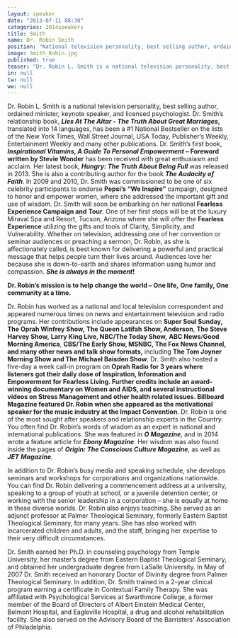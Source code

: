 ```yaml
---
layout: speaker
date: "2013-07-11 08:30"
categories: 2014speakers
title: Smith
name: Dr. Robin Smith
position: "National television personality, best selling author, ordained minister, keynote speaker, and licensed psychologist"
image: Smith_Robin.jpg
published: true
teaser: "Dr. Robin L. Smith is a national television personality, best selling author, ordained minister, keynote speaker, and licensed psychologist"
in: null
tw: null
ww: null
---
```

Dr. Robin L. Smith is a national television personality, best selling author, ordained minister, keynote speaker, and licensed psychologist. Dr. Smith’s relationship book, **_Lies At The Altar - The Truth About Great Marriages_,** translated into 14 languages, has been a #1 National Bestseller on the lists of the New York Times, Wall Street Journal, USA Today, Publisher’s Weekly, Entertainment Weekly and many other publications. Dr. Smith’s first book, **_Inspirational Vitamins, A Guide To Personal Empowerment_** **– Foreword written by Stevie Wonder** has been received with great enthusiasm and acclaim. Her latest book, **_Hungry: The Truth About Being Full_** was released in 2013. She is also a contributing author for the book **_The Audacity of Faith_**.  In 2009 and 2010, Dr. Smith was commissioned to be one of six celebrity participants to endorse **Pepsi’s “We Inspire”** campaign, designed to honor and empower women, where she addressed the important gift and use of wisdom. Dr. Smith will soon be embarking on her national **Fearless Experience Campaign and** **Tour**. One of her first stops will be at the luxury Miraval Spa and Resort, Tucson, Arizona where she will offer the **Fearless Experience** utilizing the gifts and tools of Clarity, Simplicity, and Vulnerability. Whether on television, addressing one of her convention or seminar audiences or preaching a sermon, Dr. Robin, as she is affectionately called, is best known for delivering a powerful and practical message that helps people turn their lives around. Audiences love her because she is down-to-earth and shares information using humor and compassion. **_She is always in the moment_!** 

**Dr. Robin’s mission is to help change the world – One life,** **One** **family, One community at a time.**
  
Dr. Robin has worked as a national and local television correspondent and appeared numerous times on news and entertainment television and radio programs. Her contributions include appearances on **Super Soul Sunday, The Oprah Winfrey Show,** **The Queen Latifah** **Show, Anderson**, **The Steve Harvey Show,** **Larry King Live, NBC/The Today Show,** **ABC News**/**Good Morning America**, **CBS/The Early Show, MSNBC, The Fox News Channel, and many other news and talk show formats,** including **The Tom Joyner Morning Show and The Michael Baisden Show**. Dr. Smith also hosted a five-day a week call-in program on **Oprah Radio for 3 years where listeners got their daily dose of Inspiration, Information and Empowerment for Fearless Living. Further credits include an award-winning documentary on Women and AIDS, and several instructional videos on Stress Management and other health related issues. Billboard Magazine featured Dr. Robin when she appeared as the motivational speaker for the music industry at the Impact Convention**.  Dr. Robin is one of the most sought after speakers and relationship experts in the Country. You often find Dr. Robin’s words of wisdom as an expert in national and international publications. She was featured in **_O Magazine_**, and in 2014 wrote a feature article for **_Ebony Magazine_**. Her wisdom was also found inside the pages of **_Origin: The Conscious Culture Magazine_**, as well as **_JET_** **_Magazine_**.

In addition to Dr. Robin’s busy media and speaking schedule, she develops seminars and workshops for corporations and organizations nationwide.  You can find Dr. Robin delivering a commencement address at a university, speaking to a group of youth at school, or a juvenile detention center, or working with the senior leadership in a corporation – she is equally at home in these diverse worlds. Dr. Robin also enjoys teaching. She served as an adjunct professor at Palmer Theological Seminary, formerly Eastern Baptist Theological Seminary, for many years. She has also worked with incarcerated children and adults, and the staff, bringing her expertise to their very difficult circumstances.

Dr. Smith earned her Ph.D. in counseling psychology from Temple University, her master’s degree from Eastern Baptist Theological Seminary, and obtained her undergraduate degree from LaSalle University. In May of 2007 Dr. Smith received an honorary Doctor of Divinity degree from Palmer Theological Seminary. In addition, Dr. Smith trained in a 2-year clinical program earning a certificate in Contextual Family Therapy. She was affiliated with Psychological Services at Swarthmore College, a former member of the Board of Directors of Albert Einstein Medical Center, Belmont Hospital, and Eagleville Hospital, a drug and alcohol rehabilitation facility. She also served on the Advisory Board of the Barristers' Association of Philadelphia.